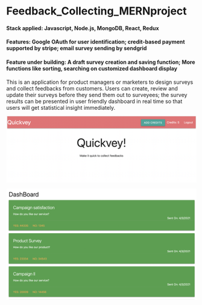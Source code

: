 # Feedback_Collecting_MERNproject

#### Stack applied: Javascript, Node.js, MongoDB, React, Redux<br>
#### Features: Google OAuth for user identification; credit-based payment supported by stripe; email survey sending by sendgrid<br>
#### Feature under building: A draft survey creation and saving function; More functions like sorting, searching on customized dashboard display <br>

This is an application for product managers or marketers to design surveys and collect feedbacks from customers. Users can create, review and update 
their surveys before they send them out to surveyees; the survey results can be presented in user friendly dashboard in real time so that users will 
get statistical insight immediately.

![image](LandingPage.png)
<br>

![image](DashBoard.png)
<br>
